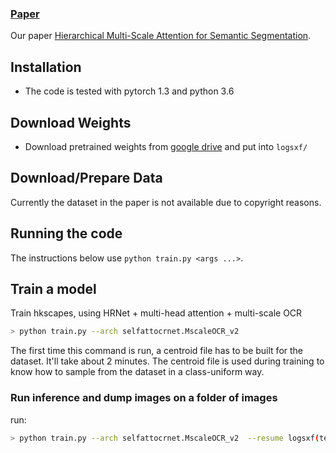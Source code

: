 ### [Paper](https://www.sciencedirect.com/science/article/pii/S0924271623001600)  <br>

Our paper [Hierarchical Multi-Scale Attention for Semantic Segmentation](https://www.sciencedirect.com/science/article/pii/S0924271623001600).<br>



## Installation 

* The code is tested with pytorch 1.3 and python 3.6


## Download Weights


* Download pretrained weights from [google drive](https://drive.google.com/drive/folders/1kDoNGVV1SqxJSKvur9vFeWAA9HpWc-yK?usp=drive_link) and put into `logsxf/`

## Download/Prepare Data

Currently the dataset in the paper is not available due to copyright reasons.

## Running the code

The instructions below use `python train.py <args ...>`.

## Train a model

Train hkscapes, using HRNet + multi-head attention + multi-scale OCR 
```bash
> python train.py --arch selfattocrnet.MscaleOCR_v2
```

The first time this command is run, a centroid file has to be built for the dataset. It'll take about 2 minutes. The centroid file is used during training to know how to sample from the dataset in a class-uniform way.


### Run inference and dump images on a folder of images

run:
```bash
> python train.py --arch selfattocrnet.MscaleOCR_v2  --resume logsxf(test26)/best_checkpoint_ep0.pth --eval val --dump_all_images
```



